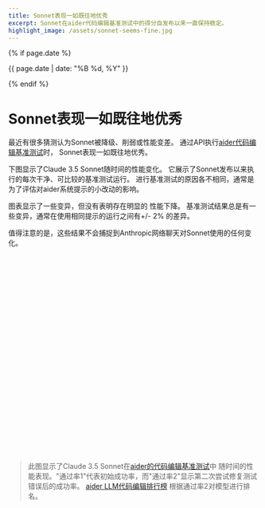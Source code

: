 ```yaml
---
title: Sonnet表现一如既往地优秀
excerpt: Sonnet在aider代码编辑基准测试中的得分自发布以来一直保持稳定。
highlight_image: /assets/sonnet-seems-fine.jpg
---
```

{% if page.date %}
<p class="post-date">{{ page.date | date: "%B %d, %Y" }}</p>
{% endif %}

# Sonnet表现一如既往地优秀

最近有很多猜测认为Sonnet被降级、削弱或性能变差。
通过API执行[aider代码编辑基准测试](/docs/benchmarks.html#the-benchmark)时，
Sonnet表现一如既往地优秀。

下图显示了Claude 3.5 Sonnet随时间的性能变化。
它展示了Sonnet发布以来执行的每次干净、可比较的基准测试运行。
进行基准测试的原因各不相同，通常是
为了评估对aider系统提示的小改动的影响。

图表显示了一些变异，但没有表明存在明显的
性能下降。
基准测试结果总是有一些变异，通常在使用相同提示的运行之间有+/- 2%
的差异。

值得注意的是，这些结果不会捕捉到Anthropic网络聊天对Sonnet使用的任何变化。

<div class="chart-container" style="position: relative; height:400px; width:100%">
    <canvas id="sonnetPerformanceChart"></canvas>
</div>

<script src="https://cdn.jsdelivr.net/npm/chart.js"></script>
<script src="https://cdn.jsdelivr.net/npm/moment@2.29.4/moment.min.js"></script>
<script src="https://cdn.jsdelivr.net/npm/chartjs-adapter-moment@1.0.1/dist/chartjs-adapter-moment.min.js"></script>
<script>
document.addEventListener('DOMContentLoaded', function() {
    var ctx = document.getElementById('sonnetPerformanceChart').getContext('2d');
    var sonnetData = {{ site.data.sonnet-fine | jsonify }};

    var chartData = sonnetData.map(item => ({
        x: moment(item.date).toDate(),
        y1: item.pass_rate_1,
        y2: item.pass_rate_2
    })).sort((a, b) => a.x - b.x);

    new Chart(ctx, {
        type: 'scatter',
        data: {
            datasets: [{
                label: '通过率 1',
                data: chartData.map(item => ({ x: item.x, y: item.y1 })),
                backgroundColor: 'rgb(75, 192, 192)',
                pointRadius: 5,
                pointHoverRadius: 7
            }, {
                label: '通过率 2',
                data: chartData.map(item => ({ x: item.x, y: item.y2 })),
                backgroundColor: 'rgb(255, 99, 132)',
                pointRadius: 5,
                pointHoverRadius: 7
            }]
        },
        options: {
            responsive: true,
            maintainAspectRatio: false,
            scales: {
                y: {
                    beginAtZero: true,
                    title: {
                        display: true,
                        text: '通过率 (%)',
                        font: {
                            size: 14
                        }
                    },
                    ticks: {
                        font: {
                            size: 12
                        }
                    }
                },
                x: {
                    type: 'time',
                    time: {
                        unit: 'day'
                    },
                    title: {
                        display: true,
                        text: '日期',
                        font: {
                            size: 14
                        }
                    },
                    ticks: {
                        font: {
                            size: 12
                        }
                    }
                }
            },
            plugins: {
                title: {
                    display: true,
                    text: 'Claude 3.5 Sonnet随时间的性能表现',
                    font: {
                        size: 18
                    }
                },
                legend: {
                    labels: {
                        font: {
                            size: 14
                        }
                    }
                },
                tooltip: {
                    callbacks: {
                        label: function(context) {
                            let label = context.dataset.label || '';
                            if (label) {
                                label += ': ';
                            }
                            if (context.parsed.y !== null) {
                                label += context.parsed.y.toFixed(1) + '%';
                            }
                            return label;
                        }
                    }
                }
            }
        }
    });
});
</script>

> 此图显示了Claude 3.5 Sonnet在[aider的代码编辑基准测试](/docs/benchmarks.html#the-benchmark)中
> 随时间的性能表现。"通过率1"代表初始成功率，而"通过率2"显示第二次尝试修复测试错误后的成功率。
> [aider LLM代码编辑排行榜](https://aider.chat/docs/leaderboards/)
> 根据通过率2对模型进行排名。

